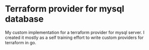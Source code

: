 # Terraform provider for mysql database

My custom implementation for a terraform provider for mysql server.
I created it mostly as a self training effort to write custom providers for terraform in go.